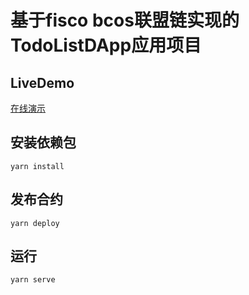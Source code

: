 # 基于fisco bcos联盟链实现的TodoListDApp应用项目

## LiveDemo

[在线演示](http://bcos.hackdapp.com)

## 安装依赖包

```
yarn install
```

## 发布合约

```
yarn deploy
```

## 运行

```
yarn serve
```
